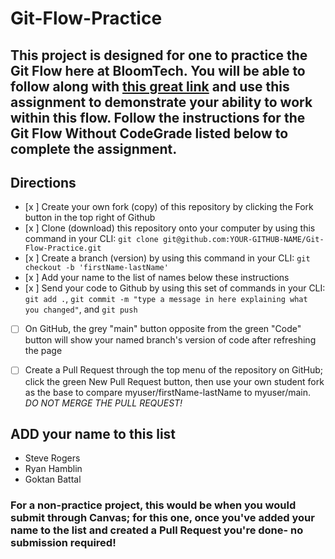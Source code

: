 # Git-Flow-Practice

## This project is designed for one to practice the Git Flow here at BloomTech. You will be able to follow along with [this great link](https://bloomtech.notion.site/bloomtech/BloomTech-Git-Flow-Step-by-step-269f68ae3bf64eb689a8328715a179f9) and use this assignment to demonstrate your ability to work within this flow. Follow the instructions for the Git Flow Without CodeGrade listed below to complete the assignment.

## Directions

- [x ] Create your own fork (copy) of this repository by clicking the Fork button in the top right of Github
- [x ] Clone (download) this repository onto your computer by using this command in your CLI: `git clone git@github.com:YOUR-GITHUB-NAME/Git-Flow-Practice.git`
- [x ] Create a branch (version) by using this command in your CLI: `git checkout -b 'firstName-lastName'`
- [x ] Add your name to the list of names below these instructions
- [x ] Send your code to Github by using this set of commands in your CLI: `git add .`, `git commit -m "type a message in here explaining what you changed"`, and `git push`
- [ ] On GitHub, the grey "main" button opposite from the green "Code" button will show your named branch's version of code after refreshing the page
- [ ] Create a Pull Request through the top menu of the repository on GitHub; click the green New Pull Request button, then use your own student fork as the base to compare myuser/firstName-lastName to myuser/main. *DO NOT MERGE THE PULL REQUEST!*


## ADD your name to this list
- Steve Rogers
- Ryan Hamblin
- Goktan Battal

### For a non-practice project, this would be when you would submit through Canvas; for this one, once you've added your name to the list and created a Pull Request you're done- no submission required!
